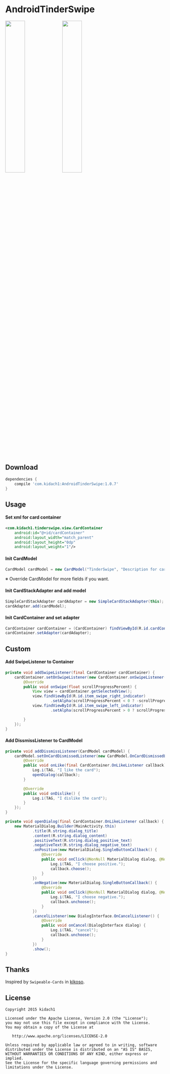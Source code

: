 # AndroidTinderSwipe

<img src="/AndroidTinderSwipe1.gif" width="35%"> <img src="/AndroidTinderSwipe2.gif" width="35%">


## Download

```build.gradle
dependencies {
    compile 'com.kidach1:AndroidTinderSwipe:1.0.7'
}
```


## Usage

#### Set xml for card container

```xml
<com.kidach1.tinderswipe.view.CardContainer
    android:id="@+id/cardContainer"
    android:layout_width="match_parent"
    android:layout_height="0dp"
    android:layout_weight="1"/>
```

#### Init CardModel

```java
CardModel cardModel = new CardModel("TinderSwipe", "Description for card.", "http://example.com/example.png"); // title, desc, imgUrl ※
```

※ Override CardModel for more fields if you want.

#### Init CardStackAdapter and add model

```java
SimpleCardStackAdapter cardAdapter = new SimpleCardStackAdapter(this);
cardAdapter.add(cardModel);
```

#### Init CardContainer and set adapter

```java
CardContainer cardContainer = (CardContainer) findViewById(R.id.cardContainer);
cardContainer.setAdapter(cardAdapter);
```

## Custom

#### Add SwipeListener to Container

```java
private void addSwipeListener(final CardContainer cardContainer) {
    cardContainer.setOnSwipeListener(new CardContainer.onSwipeListener() {
        @Override
        public void onSwipe(float scrollProgressPercent) {
            View view = cardContainer.getSelectedView();
            view.findViewById(R.id.item_swipe_right_indicator)
                    .setAlpha(scrollProgressPercent < 0 ? -scrollProgressPercent : 0);
            view.findViewById(R.id.item_swipe_left_indicator)
                    .setAlpha(scrollProgressPercent > 0 ? scrollProgressPercent : 0);

        }
    });
}
```

#### Add DissmissListener to CardModel

```java
private void addDissmissListener(CardModel cardModel) {
    cardModel.setOnCardDismissedListener(new CardModel.OnCardDismissedListener() {
        @Override
        public void onLike(final CardContainer.OnLikeListener callback) {
            Log.i(TAG, "I like the card");
            openDialog(callback);
        }

        @Override
        public void onDislike() {
            Log.i(TAG, "I dislike the card");
        }
    });
}

private void openDialog(final CardContainer.OnLikeListener callback) {
    new MaterialDialog.Builder(MainActivity.this)
            .title(R.string.dialog_title)
            .content(R.string.dialog_content)
            .positiveText(R.string.dialog_positive_text)
            .negativeText(R.string.dialog_negative_text)
            .onPositive(new MaterialDialog.SingleButtonCallback() {
                @Override
                public void onClick(@NonNull MaterialDialog dialog, @NonNull DialogAction which) {
                    Log.i(TAG, "I choose positive.");
                    callback.choose();
                }
            })
            .onNegative(new MaterialDialog.SingleButtonCallback() {
                @Override
                public void onClick(@NonNull MaterialDialog dialog, @NonNull DialogAction which) {
                    Log.i(TAG, "I choose negative.");
                    callback.unchoose();
                }
            })
            .cancelListener(new DialogInterface.OnCancelListener() {
                @Override
                public void onCancel(DialogInterface dialog) {
                    Log.i(TAG, "cancel");
                    callback.unchoose();
                }
            })
            .show();
}
```



## Thanks

Inspired by `Swipeable-Cards` in [kikoso](https://github.com/kikoso).

License
-------

    Copyright 2015 kidach1

    Licensed under the Apache License, Version 2.0 (the "License");
    you may not use this file except in compliance with the License.
    You may obtain a copy of the License at

       http://www.apache.org/licenses/LICENSE-2.0

    Unless required by applicable law or agreed to in writing, software
    distributed under the License is distributed on an "AS IS" BASIS,
    WITHOUT WARRANTIES OR CONDITIONS OF ANY KIND, either express or implied.
    See the License for the specific language governing permissions and
    limitations under the License.